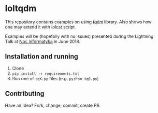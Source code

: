 # loltqdm
This repository contains examples on using [tqdm](https://github.com/tqdm/tqdm) library. Also shows how one may extend it with lolcat script.

Examples will be (hopefully with no issues) presented during the Lightning Talk at [Noc Informatyka](http://nocinformatyka.pl) in June 2018. 

## Installation and running

1. Clone
1. `pip install -r requirements.txt`
1. Run one of `tqX.py` files (e.g. `python tq0.py`)

## Contributing

Have an idea? Fork, change, commit, create PR. 
